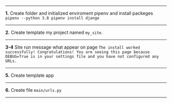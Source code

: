 ***
**1.** Create folder and initialized enviroment pipenv and install packeges `pipenv --python 3.8 pipenv install django`
***
**2.** Create template my project named `my_site`.
***
**3-4** Site run message what appear on page `The install worked successfully! Congratulations! You are seeing this page because DEBUG=True is in your settings file and you have not configured any URLs.`
***
**5.** Create template app
***
**6.** Create file `main/urls.py`
***
